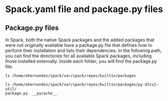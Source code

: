 # Spack.yaml file and package.py files

## Package.py files 

In Spack, both the native Spack packages and the added packages that were not originally available have a package.py file that defines how to perform their installation and lists their dependencies.
In the following path, you can find the directories for all available Spack packages, including those installed externally. Inside each folder, you will find the package.py file.
```
ls /home/ehernandez/spack/var/spack/repos/builtin/packages
```
```
ls /home/ehernandez/spack/var/spack/repos/builtin/packages/py-dtcv2-util/
package.py  __pycache__
```


